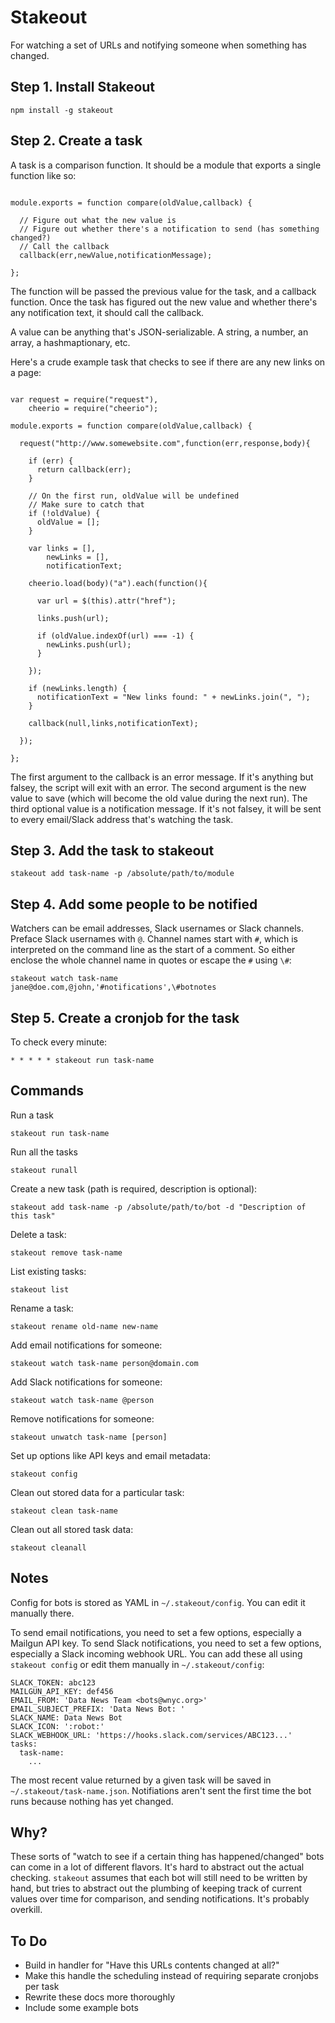 # Stakeout

For watching a set of URLs and notifying someone when something has changed.

## Step 1. Install Stakeout

```
npm install -g stakeout
```

## Step 2. Create a task

A task is a comparison function.  It should be a module that exports a single function like so:

```

module.exports = function compare(oldValue,callback) {

  // Figure out what the new value is
  // Figure out whether there's a notification to send (has something changed?)
  // Call the callback
  callback(err,newValue,notificationMessage);

};

```

The function will be passed the previous value for the task, and a callback function.  Once the task has figured out the new value and whether there's any notification text, it should call the callback.

A value can be anything that's JSON-serializable.  A string, a number, an array, a hashmaptionary, etc.

Here's a crude example task that checks to see if there are any new links on a page:

```

var request = require("request"),
    cheerio = require("cheerio");

module.exports = function compare(oldValue,callback) {

  request("http://www.somewebsite.com",function(err,response,body){

    if (err) {
      return callback(err);
    }

    // On the first run, oldValue will be undefined
    // Make sure to catch that
    if (!oldValue) {
      oldValue = [];
    }

    var links = [],
        newLinks = [],
        notificationText;

    cheerio.load(body)("a").each(function(){

      var url = $(this).attr("href");

      links.push(url);

      if (oldValue.indexOf(url) === -1) {
        newLinks.push(url);
      }

    });

    if (newLinks.length) {
      notificationText = "New links found: " + newLinks.join(", ");
    }

    callback(null,links,notificationText);

  });

};

```

The first argument to the callback is an error message.  If it's anything but falsey, the script will exit with an error.  The second argument is the new value to save (which will become the old value during the next run).  The third optional value is a notification message.  If it's not falsey, it will be sent to every email/Slack address that's watching the task.

## Step 3. Add the task to stakeout

```
stakeout add task-name -p /absolute/path/to/module
```

## Step 4. Add some people to be notified

Watchers can be email addresses, Slack usernames or Slack channels. Preface Slack usernames with `@`. Channel names start with `#`, which is interpreted on the command line as the start of a comment. So either enclose the whole channel name in quotes or escape the `#` using `\#`:

```
stakeout watch task-name jane@doe.com,@john,'#notifications',\#botnotes
```


## Step 5. Create a cronjob for the task

To check every minute:

```
* * * * * stakeout run task-name
```

## Commands

Run a task

```
stakeout run task-name
```

Run all the tasks

```
stakeout runall
```

Create a new task (path is required, description is optional):

```
stakeout add task-name -p /absolute/path/to/bot -d "Description of this task"
```

Delete a task:

```
stakeout remove task-name
```

List existing tasks:

```
stakeout list
```

Rename a task:

```
stakeout rename old-name new-name
```

Add email notifications for someone:

```
stakeout watch task-name person@domain.com
```

Add Slack notifications for someone:

```
stakeout watch task-name @person
```

Remove notifications for someone:

```
stakeout unwatch task-name [person]
```

Set up options like API keys and email metadata:

```
stakeout config
```

Clean out stored data for a particular task:

```
stakeout clean task-name
```

Clean out all stored task data:

```
stakeout cleanall
```

## Notes

Config for bots is stored as YAML in `~/.stakeout/config`.  You can edit it manually there.

To send email notifications, you need to set a few options, especially a Mailgun API key.  To send Slack notifications, you need to set a few options, especially a Slack incoming webhook URL.  You can add these all using `stakeout config` or edit them manually in `~/.stakeout/config`:

```
SLACK_TOKEN: abc123
MAILGUN_API_KEY: def456
EMAIL_FROM: 'Data News Team <bots@wnyc.org>'
EMAIL_SUBJECT_PREFIX: 'Data News Bot: '
SLACK_NAME: Data News Bot
SLACK_ICON: ':robot:'
SLACK_WEBHOOK_URL: 'https://hooks.slack.com/services/ABC123...'
tasks:
  task-name:
    ...
```

The most recent value returned by a given task will be saved in `~/.stakeout/task-name.json`. Notifiations aren't sent the first time the bot runs because nothing has yet changed.

## Why?

These sorts of "watch to see if a certain thing has happened/changed" bots can come in a lot of different flavors.  It's hard to abstract out the actual checking.  `stakeout` assumes that each bot will still need to be written by hand, but tries to abstract out the plumbing of keeping track of current values over time for comparison, and sending notifications.  It's probably overkill.


## To Do

* Build in handler for "Have this URLs contents changed at all?"
* Make this handle the scheduling instead of requiring separate cronjobs per task
* Rewrite these docs more thoroughly
* Include some example bots

